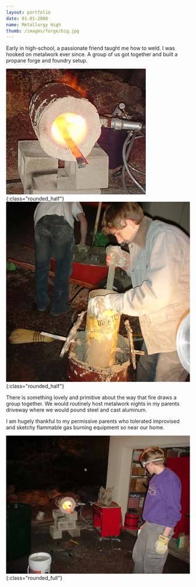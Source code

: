 ```yaml
---
layout: portfolio
date: 01-01-2000
name: Metallurgy High
thumb: /images/forge/big.jpg
---
```


Early in high-school, a passionate friend taught me how to weld. I was hooked
on metalwork ever since. A group of us got together and built a propane
forge and foundry setup. 

![](/images/forge/forge.jpg "A small propane forge"){:class="rounded_half"}
![](/images/forge/crew.jpg "Pouring refractory cement"){:class="rounded_half"}

There is something lovely and primitive about the way that fire draws a group
together. We would routinely host metalwork nights in my parents driveway
where we would pound steel and cast aluminum.

I am hugely thankful to my permissive parents who tolerated improvised and 
sketchy flammable gas burning equipment so near our home.

![](/images/forge/big.jpg "A small propane forge"){:class="rounded_full"}
